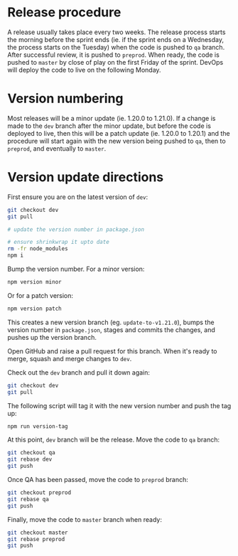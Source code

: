# Release procedure

A release usually takes place every two weeks. The release process starts the morning before the sprint ends (ie. if the sprint ends on a Wednesday, the process starts on the Tuesday) when the code is pushed to `qa` branch. After successful review, it is pushed to `preprod`. When ready, the code is pushed to `master` by close of play on the first Friday of the sprint. DevOps will deploy the code to live on the following Monday.

# Version numbering

Most releases will be a minor update (ie. 1.20.0 to 1.21.0). If a change is made to the `dev` branch after the minor update, but before the code is deployed to live, then this will be a patch update (ie. 1.20.0 to 1.20.1) and the procedure will start again with the new version being pushed to `qa`, then to `preprod`, and eventually to `master`.

# Version update directions

First ensure you are on the latest version of `dev`:



```bash
git checkout dev
git pull

# update the version number in package.json

# ensure shrinkwrap it upto date
rm -fr node_modules
npm i
```

Bump the version number. For a minor version:
```bash
npm version minor
```
Or for a patch version:
```bash
npm version patch
```

This creates a new version branch (eg. `update-to-v1.21.0`), bumps the version number in `package.json`, stages and commits the changes, and pushes up the version branch.

Open GitHub and raise a pull request for this branch. When it's ready to merge, squash and merge changes to `dev`.

Check out the `dev` branch and pull it down again:

```bash
git checkout dev
git pull
```

The following script will tag it with the new version number and push the tag up:

```bash
npm run version-tag
```

At this point, `dev` branch will be the release. Move the code to `qa` branch:

```bash
git checkout qa
git rebase dev
git push
```

Once QA has been passed, move the code to `preprod` branch:

```bash
git checkout preprod
git rebase qa
git push
```

Finally, move the code to `master` branch when ready:

```bash
git checkout master
git rebase preprod
git push
```
